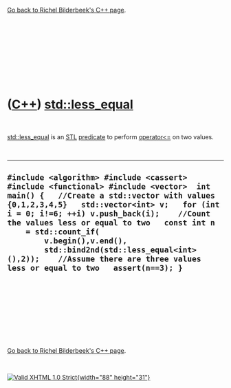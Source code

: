 

[Go back to Richel Bilderbeek's C++ page](Cpp.htm).

 

 

 

 

 

([C++](Cpp.htm)) [std::less\_equal](CppLess_equal.htm)
======================================================

 

[std::less\_equal](CppLess_equal.htm) is an [STL](CppStl.htm)
[predicate](CppPredicate.htm) to perform
[operator&lt;=](CppOperatorLessEqual.htm) on two values.

 

  -------------------------------------------------------------------------------------------------------------------------------------------------------------------------------------------------------------------------------------------------------------------------------------------------------------------------------------------------------------------------------------------------------------------------------------------------------------
  ` #include <algorithm> #include <cassert> #include <functional> #include <vector>  int main() {   //Create a std::vector with values {0,1,2,3,4,5}   std::vector<int> v;   for (int i = 0; i!=6; ++i) v.push_back(i);    //Count the values less or equal to two   const int n     = std::count_if(         v.begin(),v.end(),         std::bind2nd(std::less_equal<int>(),2));    //Assume there are three values less or equal to two   assert(n==3); } `
  -------------------------------------------------------------------------------------------------------------------------------------------------------------------------------------------------------------------------------------------------------------------------------------------------------------------------------------------------------------------------------------------------------------------------------------------------------------

 

 

 

 

 

[Go back to Richel Bilderbeek's C++ page](Cpp.htm).



 

[![Valid XHTML 1.0 Strict](valid-xhtml10.png){width="88"
height="31"}](http://validator.w3.org/check?uri=referer)
